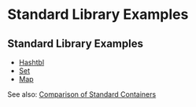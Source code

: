 <head>
<title>Standard Library Examples</title>
</head>
<body>
<h1><span>Standard Library Examples</span></h1>

<a name="Standard_Library_Examples"></a><h2><span>Standard Library Examples</span></h2>
<ul><li><a href="hashtbl.html" class="internal" title="Hashtbl">Hashtbl</a></li>
<li><a href="set.html" class="internal" title="Set">Set</a></li>
<li><a href="map.html" class="internal" title="Map">Map</a></li></ul>
<p class="first_para">See also: <a href="comparison_of_standard_containers.html" class="internal" title="Comparison of Standard Containers">Comparison of Standard Containers</a></p>

</div>

</body>

